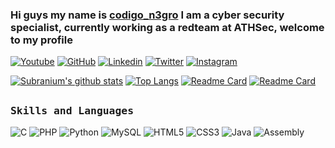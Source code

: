 ### Hi guys my name is [codigo_n3gro](https://linkedin.com/athsecacademy) I am a cyber security specialist, currently working as a redteam at ATHSec, welcome to my profile

[![Youtube](https://img.shields.io/badge/YouTube-FF0000?style=for-the-badge&logo=YouTube&logoColor=white)](https://youtube.com/c/athsec)
[![GitHub](https://img.shields.io/badge/Github-100000?style=for-the-badge&logo=github&logoColor=white)](https://github.com/Codig0)
[![Linkedin](https://img.shields.io/badge/Linkedin-0077B5?style=for-the-badge&logo=linkedin&logoColor=white)](https://www.linkedin.com/athsecacademy/)
[![Twitter](https://img.shields.io/badge/Twitter-1DA1F2?style=for-the-badge&logo=twitter&logoColor=white)](https://twitter.com/codigo_n3gro)
[![Instagram](https://img.shields.io/badge/Instagram-E4405F?style=for-the-badge&logo=instagram&logoColor=white)](https://instagram.com/athsecacademy)

[![Subranium's github stats](https://github-readme-stats.vercel.app/api?username=Codig0&show_icons=true&theme=outrun)](https://github.com/anuraghazra/github-readme-stats) [![Top Langs](https://github-readme-stats.vercel.app/api/top-langs/?username=Codig0&langs_count=3&theme=outrun)](https://github.com/anuraghazra/github-readme-stats)
[![Readme Card](https://github-readme-stats.vercel.app/api/pin/?username=Codig0&repo=hack-the-flag&theme=outrun)](https://github.com/anuraghazra/github-readme-stats)
[![Readme Card](https://github-readme-stats.vercel.app/api/pin/?username=Codig0&repo=vuln-web&theme=outrun)](https://github.com/anuraghazra/github-readme-stats)


##
<h3><b><samp>Skills and Languages</samp></b></h3>

![C](https://img.shields.io/badge/C-00599C?style=flat-square&logo=c%2B%2B&logoColor=white)
![PHP](https://img.shields.io/badge/PHP-777BB4?style=flat-square&logo=php&logoColor=white)
![Python](https://img.shields.io/badge/Python-3776AB?style=flat-square&logo=Python&logoColor=white)
![MySQL](https://img.shields.io/badge/MySQL-4479A1?style=flat-square&logo=MySQL&logoColor=white)
![HTML5](https://img.shields.io/badge/HTML5-E34F26?style=flat-square&logo=HTML5&logoColor=white)
![CSS3](https://img.shields.io/badge/CSS3-1572B6?style=flat-square&logo=CSS3&logoColor=white)
![Java](https://img.shields.io/badge/Java-013243?style=flat-square&logo=Java&logoColor=white)
![Assembly](https://img.shields.io/badge/Assembly-013243?style=flat-square&logo=Assembly&logoColor=white)

